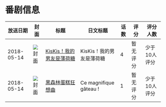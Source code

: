 # 番剧信息

|放送日期|封面|标题|日文标题|话数|评分|评分人数|
|---|---|---|---|---|---|---|
|2018-05-14|![封面](https://lain.bgm.tv/pic/cover/c/fe/d4/246633_1d55s.jpg)|[KisKis！我的男友是薄荷糖](https://bangumi.tv/subject/246633)|KisKis！我的男友是薄荷糖|4|暂无评分|少于10人评分|
|2018-05-14|![封面](https://lain.bgm.tv/pic/cover/c/94/95/453130_C7flR.jpg)|[黑森林蛋糕狂想曲](https://bangumi.tv/subject/453130)|Ce magnifique gâteau !|1|暂无评分|少于10人评分|
